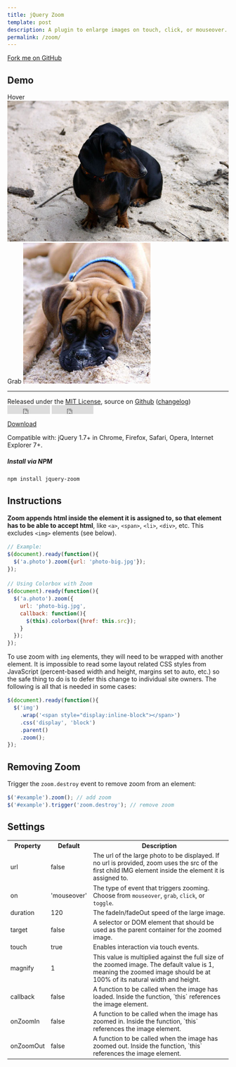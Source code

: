 ```yaml
---
title: jQuery Zoom
template: post
description: A plugin to enlarge images on touch, click, or mouseover.
permalink: /zoom/
---
```


<a href="http://github.com/jackmoore/zoom/tree/master" id='fork'>Fork me on GitHub</a>

## Demo

<span class='zoom' id='ex1'>
  <span>Hover</span>
  <img src='/img/daisy.jpg' width='555' height='320' alt='Daisy on the Ohoopee'>
</span><span class='zoom' id='ex2'>
  <span>Grab</span>
  <img src='/img/roxy.jpg' width='290' height='320' alt='Roxy on the Ohoopee'>
</span>

___

<p>Released under the <a href='http://www.opensource.org/licenses/mit-license.php'>MIT License</a>, source on <a href='http://github.com/jackmoore/zoom'>Github</a> (<a href='http://github.com/jackmoore/zoom#changelog'>changelog</a>) &nbsp;<iframe style='vertical-align: middle' src="http://ghbtns.com/github-btn.html?user=jackmoore&amp;repo=zoom&amp;type=watch&amp;count=true" allowtransparency="true" frameborder="0" scrolling="0" width="97" height="20"></iframe> <iframe style='vertical-align: middle' src="http://ghbtns.com/github-btn.html?user=jackmoore&amp;repo=zoom&amp;type=fork&amp;count=true" allowtransparency="true" frameborder="0" scrolling="0" width="95" height="20"></iframe></p>

<a class='download' href='https://github.com/jackmoore/zoom/archive/master.zip'><i class='icon-download-alt'></i> Download</a>

Compatible with: jQuery 1.7+ in Chrome, Firefox, Safari, Opera, Internet Explorer 7+.

##### Install via NPM
```bash
npm install jquery-zoom
```

## Instructions

**Zoom appends html inside the element it is assigned to, so that element has to be able to accept html**, like `<a>`, `<span>`, `<li>`, `<div>`, etc.  This excludes `<img>` elements (see below).

```javascript
// Example:
$(document).ready(function(){
  $('a.photo').zoom({url: 'photo-big.jpg'});
});

// Using Colorbox with Zoom
$(document).ready(function(){
  $('a.photo').zoom({
    url: 'photo-big.jpg', 
    callback: function(){
      $(this).colorbox({href: this.src});
    }
  });
});
```

To use zoom with `img` elements, they will need to be wrapped with another element. It is impossible to read some layout related CSS styles from JavaScript (percent-based width and height, margins set to auto, etc.) so the safe thing to do is to defer this change to individual site owners.  The following is all that is needed in some cases:

```javascript
$(document).ready(function(){
  $('img')
    .wrap('<span style="display:inline-block"></span>')
    .css('display', 'block')
    .parent()
    .zoom();
});
```

## Removing Zoom

Trigger the `zoom.destroy` event to remove zoom from an element:

```javascript
$('#example').zoom(); // add zoom
$('#example').trigger('zoom.destroy'); // remove zoom
```

## Settings

<table>
  <tr>
    <th>Property
    <th>Default
    <th>Description
  <tr>
    <td>url
    <td>false
    <td>The url of the large photo to be displayed.  If no url is provided, zoom uses the src of the first child IMG element inside the element it is assigned to.
  <tr>
    <td>on
    <td>'mouseover'
    <td>The type of event that triggers zooming.  Choose from <code>mouseover</code>, <code>grab</code>, <code>click</code>, or <code>toggle</code>.
  <tr>
    <td>duration
    <td>120
    <td>The fadeIn/fadeOut speed of the large image.
  <tr>
    <td>target
    <td>false
    <td>A selector or DOM element that should be used as the parent container for the zoomed image.
  <tr>
    <td>touch
    <td>true
    <td>Enables interaction via touch events.
  <tr>
    <td>magnify
    <td>1
    <td>This value is multiplied against the full size of the zoomed image.  The default value is 1, meaning the zoomed image should be at 100% of its natural width and height.
  <tr>
    <td>callback
    <td>false
    <td>A function to be called when the image has loaded.  Inside the function, `this` references the image element.
  <tr>
    <td>onZoomIn
    <td>false
    <td>A function to be called when the image has zoomed in.  Inside the function, `this` references the image element.
  <tr>
    <td>onZoomOut
    <td>false
    <td>A function to be called when the image has zoomed out.  Inside the function, `this` references the image element.
</table>

<script src='/js/jquery.js'></script>
<script src='/js/jquery.zoom.js'></script>

<script>
  if ($ && $.fn.zoom) {
    $('#ex1').zoom();
    $('#ex2').zoom({ on:'grab' });
  }
</script>